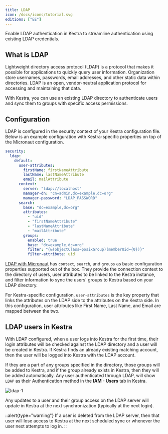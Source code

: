 ```yaml
---
title: LDAP
icon: /docs/icons/tutorial.svg
editions: ["EE"]
---
```


Enable LDAP authentication in Kestra to streamline authentication using existing LDAP credentials.

## What is LDAP

Lightweight directory access protocol (LDAP) is a protocol that makes it possible for applications to quickly query user information. Organization store usernames, passwords, email addresses, and other static data within directories. LDAP is an open, vendor-neutral application protocol for accessing and maintaining that data.

With Kestra, you can use an existing LDAP directory to authenticate users and sync them to groups with specific access permissions.

## Configuration

LDAP is configured in the security context of your Kestra configuration file. Below is an example configuration with Kestra-specific properties on top of the Micronaut configuration.

```yaml
security:
  ldap:
    default:
      user-attributes:
        firstName: firstNameAttribute
        lastName: lastNameAttribute
        email: mailAttribute
      context:
        server: "ldap://localhost"
        manager-dn: "cn=admin,dc=example,dc=org"
        manager-password: "LDAP_PASSWORD"
      search:
        base: "dc=example,dc=org"
        attributes:
          - "uid"
          - "firstNameAttribute"
          - "lastNameAttribute"
          - "mailAttribute"
        groups:
          enabled: true
          base: "dc=example,dc=org"
          filter: "{&(objectClass=posixGroup)(memberUid={0})}"
          filter-attribute: uid
```

[LDAP with Micronaut](https://micronaut-projects.github.io/micronaut-security/4.11.3/guide/#ldap) has `context`, `search`, and `groups` as basic configuration properties supported out of the box. They provide the connection context to the directory of users, user attributes to be linked to the Kestra instance, and filter information to sync the users' groups to Kestra based on your LDAP directory. 

For Kestra-specific configuration, `user-attributes` is the key property that links the attributes on the LDAP side to the attributes on the Kestra side. In this configuration, user attributes like First Name, Last Name, and Email are mapped between the two.

## LDAP users in Kestra

With LDAP configured, when a user logs into Kestra for the first time, their login attributes will be checked against the LDAP directory and a user will be created in Kestra. If Kestra finds an already existing matching account, then the user will be logged into Kestra with the LDAP account. 

If they are a part of any groups specified in the directory, those groups will be added to Kestra, and if the group already exists in Kestra, then they will be added automatically. Any user authenticated through LDAP, will show `LDAP` as their Authentication method in the **IAM - Users** tab in Kestra.

![ldap-1](/docs/enterprise/sso/ldap-1.png)

Any updates to a user and their group access on the LDAP server will update in Kestra at the next synchronization (typically at the next login).

::alert{type="warning"}
If a user is deleted from the LDAP server, then that user will lose access to Kestra at the next scheduled sync or whenever the user next attempts to log in.
::